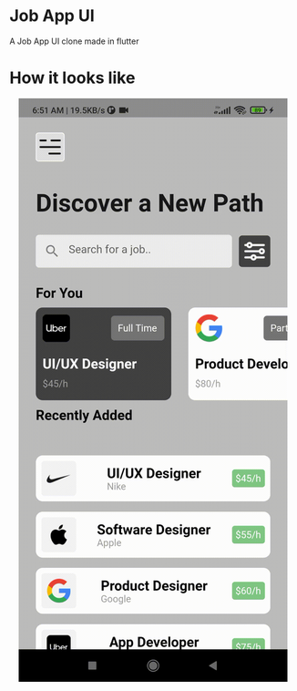 # Job App UI
A Job App UI clone made in flutter

# How it looks like
<p align = "center">
<img src = "./screenshots/jobUI.gif">
</p>